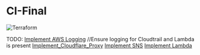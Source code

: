 # CI-Final
![Terraform](https://github.com/Nolan01m/CI-Final/workflows/Terraform/badge.svg?event=deployment_status)


TODO:
[Implement AWS Logging](https://medium.com/contino-engineering/splunk-my-logs-please-428787e3823b)
//Ensure logging for Cloudtrail and Lambda is present
[Implement_Cloudflare_Proxy](https://blog.cloudflare.com/getting-started-with-terraform-and-cloudflare-part-1/)
[Implement SNS](https://registry.terraform.io/providers/hashicorp/aws/latest/docs/resources/sns_topic)
[Implement Lambda](https://registry.terraform.io/providers/hashicorp/aws/latest/docs/resources/lambda_function_event_invoke_config)
